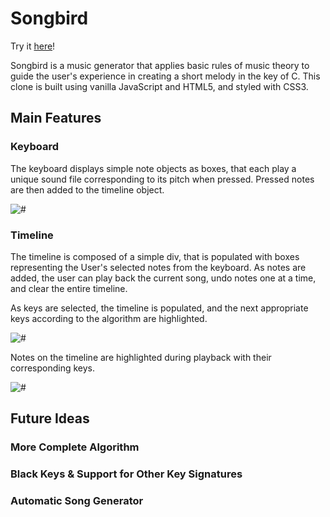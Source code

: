 # Songbird

Try it [here](https://matthaaa.github.io/songbird.com/)!

Songbird is a music generator that applies basic rules of music theory to guide the user's experience in creating a short melody in the key of C. This clone is built using vanilla JavaScript and HTML5, and styled with CSS3.

## Main Features

### Keyboard

The keyboard displays simple note objects as boxes, that each play a unique sound file corresponding to its pitch when pressed. Pressed notes are then added to the timeline object.

![#](https://s3.amazonaws.com/songbird-screenshots/basic.png)

### Timeline

The timeline is composed of a simple div, that is populated with boxes representing the User's selected notes from the keyboard. As notes are added, the user can play back the current song, undo notes one at a time, and clear the entire timeline.

As keys are selected, the timeline is populated, and the next appropriate keys according to the algorithm are highlighted.

![#](https://s3.amazonaws.com/songbird-screenshots/Screenshot+2018-03-17+18.12.09.png)

Notes on the timeline are highlighted during playback with their corresponding keys.

![#](https://s3.amazonaws.com/songbird-screenshots/Screenshot+2018-03-17+18.12.36.png)

## Future Ideas

### More Complete Algorithm

### Black Keys & Support for Other Key Signatures

### Automatic Song Generator
